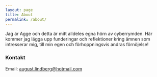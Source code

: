 ```yaml
---
layout: page
title: About
permalink: /about/
---
```


Jag är Agge och detta är mitt alldeles egna hörn av cyberrymden.
Här kommer jag lägga upp funderingar och reflektioner kring ämnen
som intresserar mig, till min egen och förhoppningsvis andras
förnöjelse!

### Kontakt

Email: [august.lindberg@hotmail.com](mailto:august.lindberg@hotmail.com)

